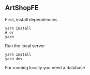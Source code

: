 
## ArtShopFE

First, install dependencies

```
yarn install
# or
yarn
```

Run the local server

```
yarn install
yarn dev

```

For running locally you need a database

```